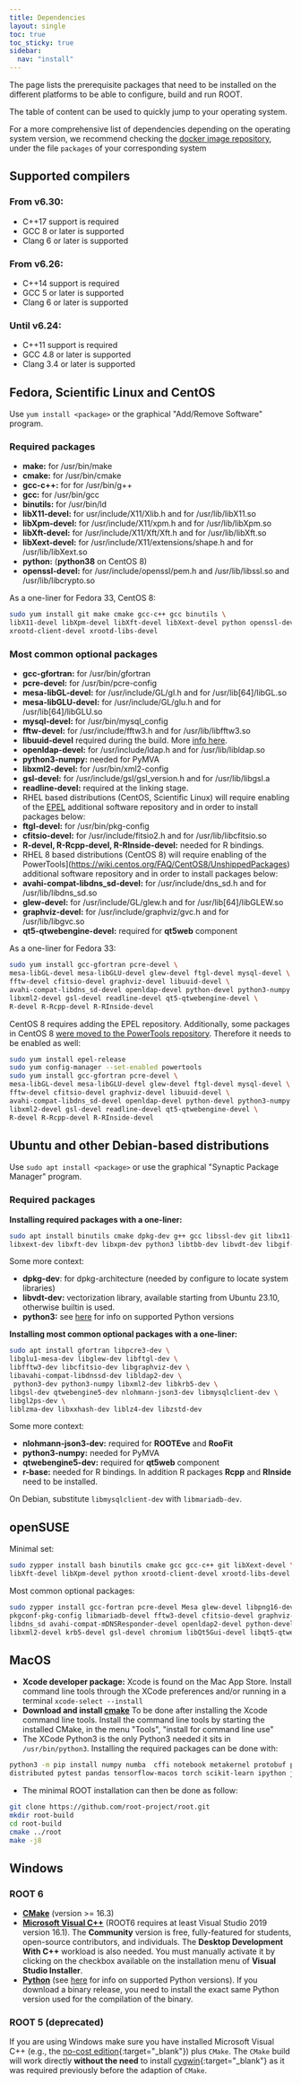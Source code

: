 ```yaml
---
title: Dependencies
layout: single
toc: true
toc_sticky: true
sidebar:
  nav: "install"
---
```


The page lists the prerequisite packages that need to be installed on the different platforms to be able to configure, build and run ROOT.

The table of content can be used to quickly jump to your operating system.

For a more comprehensive list of dependencies depending on the operating system version,
we recommend checking the [docker image repository](https://github.com/root-project/root-docker/tree/master), under the file `packages` of your corresponding system

## Supported compilers

### From v6.30:
- C++17 support is required
- GCC 8 or later is supported
- Clang 6 or later is supported

### From v6.26:
- C++14 support is required
- GCC 5 or later is supported
- Clang 6 or later is supported

### Until v6.24:
- C++11 support is required
- GCC 4.8 or later is supported
- Clang 3.4 or later is supported

## Fedora, Scientific Linux and CentOS

Use `yum install <package>` or the graphical "Add/Remove Software" program.

### Required packages

*   **make:** for /usr/bin/make
*   **cmake:** for /usr/bin/cmake
*   **gcc-c++:** for  for /usr/bin/g++
*   **gcc:** for /usr/bin/gcc
*   **binutils:** for /usr/bin/ld
*   **libX11-devel:** for usr/include/X11/Xlib.h and for /usr/lib/libX11.so
*   **libXpm-devel:** for /usr/include/X11/xpm.h and for /usr/lib/libXpm.so
*   **libXft-devel:** for /usr/include/X11/Xft/Xft.h and for /usr/lib/libXft.so
*   **libXext-devel:** for /usr/include/X11/extensions/shape.h and for /usr/lib/libXext.so
*   **python:** (**python38** on CentOS 8)
*   **openssl-devel:** for /usr/include/openssl/pem.h and /usr/lib/libssl.so and /usr/lib/libcrypto.so

As a one-liner for Fedora 33, CentOS 8:

```bash
sudo yum install git make cmake gcc-c++ gcc binutils \
libX11-devel libXpm-devel libXft-devel libXext-devel python openssl-devel \
xrootd-client-devel xrootd-libs-devel
```

### Most common optional packages

*   **gcc-gfortran:** for /usr/bin/gfortran
*   **pcre-devel:** for /usr/bin/pcre-config
*   **mesa-libGL-devel:** for /usr/include/GL/gl.h and for /usr/lib[64]/libGL.so
*   **mesa-libGLU-devel:** for /usr/include/GL/glu.h and for /usr/lib[64]/libGLU.so
*   **mysql-devel:** for /usr/bin/mysql_config
*   **fftw-devel:** for /usr/include/fftw3.h and for /usr/lib/libfftw3.so
*   **libuuid-devel** required during the build. More [info here](https://root-forum.cern.ch/t/cannot-compile-root-v6-22-08-with-debug-symbols-and-all-options/44242).
*   **openldap-devel:** for /usr/include/ldap.h and for /usr/lib/libldap.so
*   **python3-numpy:** needed for PyMVA
*   **libxml2-devel:** for /usr/bin/xml2-config
*   **gsl-devel:** for /usr/include/gsl/gsl_version.h and for /usr/lib/libgsl.a
*   **readline-devel:** required at the linking stage.
*   RHEL based distributions (CentOS, Scientific Linux) will require enabling of the [EPEL](https://fedoraproject.org/wiki/EPEL) additional software repository and in order to install packages below:
*   **ftgl-devel:** for /usr/bin/pkg-config
*   **cfitsio-devel:** for /usr/include/fitsio2.h and for /usr/lib/libcfitsio.so
*   **R-devel, R-Rcpp-devel, R-RInside-devel:** needed for R bindings.
*   RHEL 8 based distributions (CentOS 8) will require enabling of the PowerTools](https://wiki.centos.org/FAQ/CentOS8/UnshippedPackages) additional software repository and in order to install packages below:
*   **avahi-compat-libdns_sd-devel:** for /usr/include/dns_sd.h and for /usr/lib/libdns_sd.so
*   **glew-devel:** for /usr/include/GL/glew.h and for /usr/lib[64]/libGLEW.so
*   **graphviz-devel:** for /usr/include/graphviz/gvc.h and for /usr/lib/libgvc.so
*   **qt5-qtwebengine-devel:** required for **qt5web** component

As a one-liner for Fedora 33:
```bash
sudo yum install gcc-gfortran pcre-devel \
mesa-libGL-devel mesa-libGLU-devel glew-devel ftgl-devel mysql-devel \
fftw-devel cfitsio-devel graphviz-devel libuuid-devel \
avahi-compat-libdns_sd-devel openldap-devel python-devel python3-numpy \
libxml2-devel gsl-devel readline-devel qt5-qtwebengine-devel \
R-devel R-Rcpp-devel R-RInside-devel
```

CentOS 8 requires adding the EPEL repository. Additionally, some packages in CentOS 8 [were moved to the PowerTools repository](https://root-forum.cern.ch/t/root-dependencies-can-not-install-in-centos8/42010). Therefore it needs to be enabled as well:
```bash
sudo yum install epel-release
sudo yum config-manager --set-enabled powertools
sudo yum install gcc-gfortran pcre-devel \
mesa-libGL-devel mesa-libGLU-devel glew-devel ftgl-devel mysql-devel \
fftw-devel cfitsio-devel graphviz-devel libuuid-devel \
avahi-compat-libdns_sd-devel openldap-devel python-devel python3-numpy \
libxml2-devel gsl-devel readline-devel qt5-qtwebengine-devel \
R-devel R-Rcpp-devel R-RInside-devel
```

## Ubuntu and other Debian-based distributions

Use `sudo apt install <package>` or use the graphical "Synaptic Package Manager" program.

### Required packages

**Installing required packages with a one-liner:**

```bash
sudo apt install binutils cmake dpkg-dev g++ gcc libssl-dev git libx11-dev \
libxext-dev libxft-dev libxpm-dev python3 libtbb-dev libvdt-dev libgif-dev
```

Some more context:
  * **dpkg-dev**:  for dpkg-architecture (needed by configure to locate system libraries)
  * **libvdt-dev:** vectorization library, available starting from Ubuntu 23.10, otherwise builtin is used.
  * **python3:** see [here](https://root.cern/install/build_from_source/#root-python-and-pyroot) for info on supported Python versions

**Installing most common optional packages with a one-liner:**

```bash
sudo apt install gfortran libpcre3-dev \
libglu1-mesa-dev libglew-dev libftgl-dev \
libfftw3-dev libcfitsio-dev libgraphviz-dev \
libavahi-compat-libdnssd-dev libldap2-dev \
 python3-dev python3-numpy libxml2-dev libkrb5-dev \
libgsl-dev qtwebengine5-dev nlohmann-json3-dev libmysqlclient-dev \
libgl2ps-dev \
liblzma-dev libxxhash-dev liblz4-dev libzstd-dev
```

Some more context:
  * **nlohmann-json3-dev:** required for **ROOTEve** and **RooFit**
  * **python3-numpy:** needed for PyMVA
  * **qtwebengine5-dev:** required for **qt5web** component
  * **r-base:** needed for R bindings. In addition R packages **Rcpp** and **RInside** need to be installed.

On Debian, substitute `libmysqlclient-dev` with `libmariadb-dev`.

## openSUSE

Minimal set:

```bash
sudo zypper install bash binutils cmake gcc gcc-c++ git libXext-devel \
libXft-devel libXpm-devel python xrootd-client-devel xrootd-libs-devel
```

Most common optional packages:

```bash
sudo zypper install gcc-fortran pcre-devel Mesa glew-devel libpng16-devel \
pkgconf-pkg-config libmariadb-devel fftw3-devel cfitsio-devel graphviz-devel \
libdns_sd avahi-compat-mDNSResponder-devel openldap2-devel python-devel python-numpy \
libxml2-devel krb5-devel gsl-devel chromium libQt5Gui-devel libqt5-qtwebengine-devel
```

## MacOS

*   **Xcode developer package:** Xcode is found on the Mac App Store. Install command line tools through the XCode preferences and/or running in a terminal  `xcode-select --install`
*   **Download and install [cmake](http://cmake.org)** To be done after installing the Xcode command line tools. Install the command line tools by starting the installed CMake, in the menu "Tools", "install for command line use"
*   The XCode Python3 is the only Python3 needed it sits in `/usr/bin/python3`. Installing the required packages can be done with:
```bash
python3 -m pip install numpy numba  cffi notebook metakernel protobuf pyspark dask \
distributed pytest pandas tensorflow-macos torch scikit-learn ipython jupyter
```

*   The minimal ROOT installation can then be done as follow:
```bash
git clone https://github.com/root-project/root.git
mkdir root-build
cd root-build
cmake ../root
make -j8
```



## Windows

### ROOT 6

*   **[CMake](https://cmake.org/download/)** (version >= 16.3)
*   **[Microsoft Visual C++](https://visualstudio.microsoft.com/)** (ROOT6 requires at least Visual Studio 2019 version 16.1). The **Community** version is free, fully-featured for students, open-source contributors, and individuals.
The **Desktop Development With C++** workload is also needed. You must manually activate it by clicking on the checkbox available on the installation menu of **Visual Studio Installer**.
*   **[Python](https://python.org)** (see [here](https://root.cern/install/build_from_source/#root-python-and-pyroot) for info on supported Python versions). If you download a binary release, you need to install the exact same Python version used for the compilation of the binary.


### ROOT 5 (deprecated)

If you are using Windows make sure you have installed Microsoft Visual C++ (e.g., the
[no-cost edition](https://www.microsoft.com/express/vc/){:target="_blank"}) plus `CMake`.
The `CMake` build will work directly **without the need** to install
[cygwin](https://cygwin.com){:target="_blank"} as it was required previously before the adaption of `CMake`.
